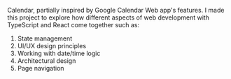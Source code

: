 Calendar, partially inspired by Google Calendar Web app's features.
I made this project to explore how different aspects of web development with TypeScript and React come together such as:
1. State management
2. UI/UX design principles
3. Working with date/time logic
4. Architectural design
5. Page navigation
